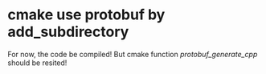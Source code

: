# cmake use protobuf by add_subdirectory

For now, the code be compiled! But cmake function *protobuf_generate_cpp* 
should be resited!
